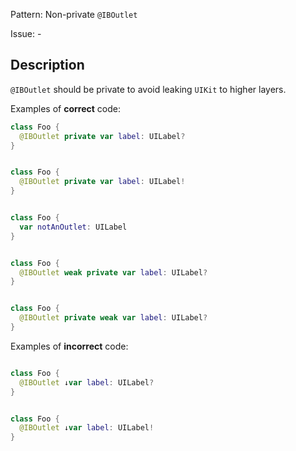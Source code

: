 Pattern: Non-private `@IBOutlet`

Issue: -

## Description

`@IBOutlet` should be private to avoid leaking `UIKit` to higher layers.

Examples of **correct** code:
```swift
class Foo {
  @IBOutlet private var label: UILabel?
}


class Foo {
  @IBOutlet private var label: UILabel!
}


class Foo {
  var notAnOutlet: UILabel
}


class Foo {
  @IBOutlet weak private var label: UILabel?
}


class Foo {
  @IBOutlet private weak var label: UILabel?
}

```
Examples of **incorrect** code:
```swift

class Foo {
  @IBOutlet ↓var label: UILabel?
}


class Foo {
  @IBOutlet ↓var label: UILabel!
}

```
